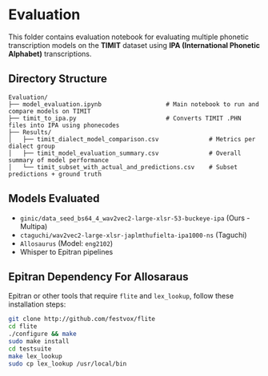 # Evaluation

This folder contains evaluation notebook for evaluating multiple phonetic transcription models on the **TIMIT** dataset using **IPA (International Phonetic Alphabet)** transcriptions.

## Directory Structure

```text
Evaluation/
├── model_evaluation.ipynb                  # Main notebook to run and compare models on TIMIT
├── timit_to_ipa.py                         # Converts TIMIT .PHN files into IPA using phonecodes
├── Results/
│   ├── timit_dialect_model_comparison.csv              # Metrics per dialect group
│   ├── timit_model_evaluation_summary.csv              # Overall summary of model performance
│   └── timit_subset_with_actual_and_predictions.csv    # Subset predictions + ground truth
```

## Models Evaluated

- `ginic/data_seed_bs64_4_wav2vec2-large-xlsr-53-buckeye-ipa` (Ours - Multipa)
- `ctaguchi/wav2vec2-large-xlsr-japlmthufielta-ipa1000-ns` (Taguchi)
- `Allosaurus` (Model: `eng2102`)
- Whisper to Epitran pipelines

## Epitran Dependency For Allosaraus

Epitran or other tools that require `flite` and `lex_lookup`, follow these installation steps:

```bash
git clone http://github.com/festvox/flite
cd flite
./configure && make
sudo make install
cd testsuite
make lex_lookup
sudo cp lex_lookup /usr/local/bin
```
